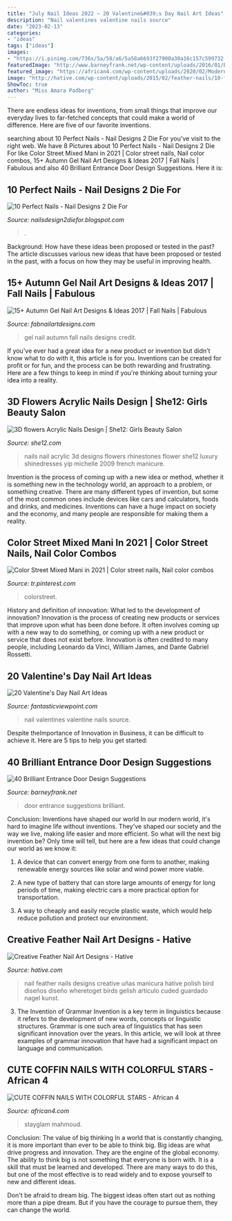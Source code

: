 ```yaml
---
title: "July Nail Ideas 2022 ~ 20 Valentine&#039;s Day Nail Art Ideas"
description: "Nail valentines valentine nails source"
date: "2023-02-13"
categories:
- "ideas"
tags: ["ideas"]
images:
- "https://i.pinimg.com/736x/5a/58/a6/5a58a6693f27900a30a16c157c599732.jpg"
featuredImage: "http://www.barneyfrank.net/wp-content/uploads/2016/01/Brilliant-Entrance-Door-Design-Suggestions-27.jpg"
featured_image: "https://african4.com/wp-content/uploads/2020/02/Modern-French-Coffin-Nails.jpg"
image: "http://hative.com/wp-content/uploads/2015/02/feather-nails/10-feather-nail-art.jpg"
ShowToc: true
author: "Miss Amara Padberg"
---
```



There are endless ideas for inventions, from small things that improve our everyday lives to far-fetched concepts that could make a world of difference. Here are five of our favorite inventions.

	

		
searching about 10 Perfect Nails - Nail Designs 2 Die For you've visit to the right web. We have 8 Pictures about 10 Perfect Nails - Nail Designs 2 Die For like Color Street Mixed Mani in 2021 | Color street nails, Nail color combos, 15+ Autumn Gel Nail Art Designs &amp; Ideas 2017 | Fall Nails | Fabulous and also 40 Brilliant Entrance Door Design Suggestions. Here it is:
		
    
## 10 Perfect Nails - Nail Designs 2 Die For

<img loading=lazy src="https://3.bp.blogspot.com/-QM7G49GTBF0/U-tW-_C6t1I/AAAAAAAAAlk/BA4k_u6kb6s/s1600/10426751_618063351634929_1364410781628991698_n.jpg" onerror="this.onerror=null;this.src='https://tse1.mm.bing.net/th?id=OIP.pH3E_uBwqJ39P_jSUo4UHwHaJ4&amp;pid=15.1';" alt="10 Perfect Nails - Nail Designs 2 Die For">

_Source: nailsdesign2diefor.blogspot.com_

>. 

	

Background: How have these ideas been proposed or tested in the past?
The article discusses various new ideas that have been proposed or tested in the past, with a focus on how they may be useful in improving health.

    
## 15+ Autumn Gel Nail Art Designs &amp; Ideas 2017 | Fall Nails | Fabulous

<img loading=lazy src="http://fabnailartdesigns.com/wp-content/uploads/2017/06/15-Autumn-Gel-Nail-Art-Designs-Ideas-2017-Fall-Nails-17.jpg" onerror="this.onerror=null;this.src='https://tse1.mm.bing.net/th?id=OIP.h8nVBayYj0l8lf23hMCR3QHaJ4&amp;pid=15.1';" alt="15+ Autumn Gel Nail Art Designs &amp; Ideas 2017 | Fall Nails | Fabulous">

_Source: fabnailartdesigns.com_

>gel nail autumn fall nails designs credit. 

	

If you've ever had a great idea for a new product or invention but didn't know what to do with it, this article is for you. Inventions can be created for profit or for fun, and the process can be both rewarding and frustrating. Here are a few things to keep in mind if you're thinking about turning your idea into a reality.

    
## 3D Flowers Acrylic Nails Design | She12: Girls Beauty Salon

<img loading=lazy src="http://she12.com/uploads/2012/07/3D-flowers-Acrylic-Nails-Design.jpg" onerror="this.onerror=null;this.src='https://tse1.mm.bing.net/th?id=OIP.BYcc5gFbXqAfzgE73FK4bwHaJ3&amp;pid=15.1';" alt="3D flowers Acrylic Nails Design | She12: Girls Beauty Salon">

_Source: she12.com_

>nails nail acrylic 3d designs flowers rhinestones flower she12 luxury shinedresses yip michelle 2009 french manicure. 

	

Invention is the process of coming up with a new idea or method, whether it is something new in the technology world, an approach to a problem, or something creative. There are many different types of invention, but some of the most common ones include devices like cars and calculators, foods and drinks, and medicines. Inventions can have a huge impact on society and the economy, and many people are responsible for making them a reality.

    
## Color Street Mixed Mani In 2021 | Color Street Nails, Nail Color Combos

<img loading=lazy src="https://i.pinimg.com/736x/5a/58/a6/5a58a6693f27900a30a16c157c599732.jpg" onerror="this.onerror=null;this.src='https://tse4.mm.bing.net/th?id=OIP.iIc-a_7BZww7JmegzU00HQHaJ3&amp;pid=15.1';" alt="Color Street Mixed Mani in 2021 | Color street nails, Nail color combos">

_Source: tr.pinterest.com_

>colorstreet. 

	

History and definition of innovation: What led to the development of innovation?
Innovation is the process of creating new products or services that improve upon what has been done before. It often involves coming up with a new way to do something, or coming up with a new product or service that does not exist before. Innovation is often credited to many people, including Leonardo da Vinci, William James, and Dante Gabriel Rossetti.

    
## 20 Valentine&#039;s Day Nail Art Ideas

<img loading=lazy src="http://www.fantasticviewpoint.com/wp-content/uploads/2014/02/Valentines-Nails-7.jpg" onerror="this.onerror=null;this.src='https://tse3.mm.bing.net/th?id=OIP.18SMYUflc5JVD9rm4NZnEgHaJ7&amp;pid=15.1';" alt="20 Valentine&#039;s Day Nail Art Ideas">

_Source: fantasticviewpoint.com_

>nail valentines valentine nails source. 

	

Despite theImportance of Innovation in Business, it can be difficult to achieve it. Here are 5 tips to help you get started: 

    
## 40 Brilliant Entrance Door Design Suggestions

<img loading=lazy src="http://www.barneyfrank.net/wp-content/uploads/2016/01/Brilliant-Entrance-Door-Design-Suggestions-27.jpg" onerror="this.onerror=null;this.src='https://tse2.mm.bing.net/th?id=OIP.ITpIvNKeSJzoRDCJ-HtGLQHaJ4&amp;pid=15.1';" alt="40 Brilliant Entrance Door Design Suggestions">

_Source: barneyfrank.net_

>door entrance suggestions brilliant. 

	

Conclusion: Inventions have shaped our world
In our modern world, it's hard to imagine life without inventions. They've shaped our society and the way we live, making life easier and more efficient.
So what will the next big invention be? Only time will tell, but here are a few ideas that could change our world as we know it:

1. A device that can convert energy from one form to another, making renewable energy sources like solar and wind power more viable.

2. A new type of battery that can store large amounts of energy for long periods of time, making electric cars a more practical option for transportation.

3. A way to cheaply and easily recycle plastic waste, which would help reduce pollution and protect our environment.

    
## Creative Feather Nail Art Designs - Hative

<img loading=lazy src="http://hative.com/wp-content/uploads/2015/02/feather-nails/10-feather-nail-art.jpg" onerror="this.onerror=null;this.src='https://tse4.mm.bing.net/th?id=OIP.xVzh-I7P29daXo6FBjZ-HgHaHa&amp;pid=15.1';" alt="Creative Feather Nail Art Designs - Hative">

_Source: hative.com_

>nail feather nails designs creative uñas manicura hative polish bird diseños diseño wheretoget birds gelish artículo cuded guardado nagel kunst. 

	

3. The Invention of Grammar
Invention is a key term in linguistics because it refers to the development of new words, concepts or linguistic structures. Grammar is one such area of linguistics that has seen significant innovation over the years. In this article, we will look at three examples of grammar innovation that have had a significant impact on language and communication.

    
## CUTE COFFIN NAILS WITH COLORFUL STARS - African 4

<img loading=lazy src="https://african4.com/wp-content/uploads/2020/02/Modern-French-Coffin-Nails.jpg" onerror="this.onerror=null;this.src='https://tse4.mm.bing.net/th?id=OIP.AAdFEp05kaPPFff5QKt6_QHaLH&amp;pid=15.1';" alt="CUTE COFFIN NAILS WITH COLORFUL STARS - African 4">

_Source: african4.com_

>stayglam mahmoud. 

	

Conclusion: The value of big thinking
In a world that is constantly changing, it is more important than ever to be able to think big. Big ideas are what drive progress and innovation. They are the engine of the global economy.
The ability to think big is not something that everyone is born with. It is a skill that must be learned and developed. There are many ways to do this, but one of the most effective is to read widely and to expose yourself to new and different ideas.

Don't be afraid to dream big. The biggest ideas often start out as nothing more than a pipe dream. But if you have the courage to pursue them, they can change the world.

